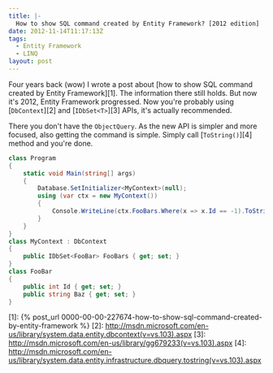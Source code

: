 ```yaml
---
title: |-
  How to show SQL command created by Entity Framework? [2012 edition]
date: 2012-11-14T11:17:13Z
tags:
  - Entity Framework
  - LINQ
layout: post
---
```

Four years back (wow) I wrote a post about [how to show SQL command created by Entity Framework][1]. The information there still holds. But now it's 2012, Entity Framework progressed. Now you're probably using [`DbContext`][2] and [`IDbSet<T>`][3] APIs, it's actually recommended.

There you don't have the `ObjectQuery`. As the new API is simpler and more focused, also getting the command is simple. Simply call [`ToString()`][4] method and you're done.

```csharp
class Program
{
	static void Main(string[] args)
	{
		Database.SetInitializer<MyContext>(null);
		using (var ctx = new MyContext())
		{
			Console.WriteLine(ctx.FooBars.Where(x => x.Id == -1).ToString());
		}
	}
}
class MyContext : DbContext
{
	public IDbSet<FooBar> FooBars { get; set; }
}
class FooBar
{
	public int Id { get; set; }
	public string Baz { get; set; }
}
```

[1]: {% post_url 0000-00-00-227674-how-to-show-sql-command-created-by-entity-framework %}
[2]: http://msdn.microsoft.com/en-us/library/system.data.entity.dbcontext(v=vs.103).aspx
[3]: http://msdn.microsoft.com/en-us/library/gg679233(v=vs.103).aspx
[4]: http://msdn.microsoft.com/en-us/library/system.data.entity.infrastructure.dbquery.tostring(v=vs.103).aspx